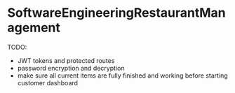 # SoftwareEngineeringRestaurantManagement

TODO:

- JWT tokens and protected routes
- password encryption and decryption 
- make sure all current items are fully finished and working before starting customer dashboard